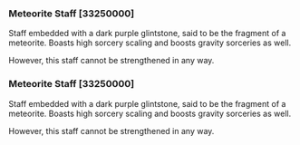 ### Meteorite Staff [33250000]

Staff embedded with a dark purple glintstone, said to be the fragment of a meteorite. Boasts high sorcery scaling and boosts gravity sorceries as well.

However, this staff cannot be strengthened in any way.### Meteorite Staff [33250000]

Staff embedded with a dark purple glintstone, said to be the fragment of a meteorite. Boasts high sorcery scaling and boosts gravity sorceries as well.

However, this staff cannot be strengthened in any way.